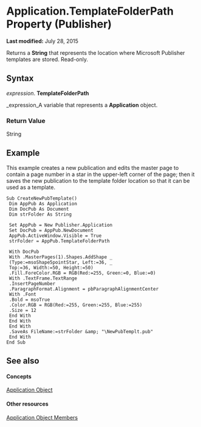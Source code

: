 
# Application.TemplateFolderPath Property (Publisher)

 **Last modified:** July 28, 2015

Returns a  **String** that represents the location where Microsoft Publisher templates are stored. Read-only.

## Syntax

 _expression_. **TemplateFolderPath**

 _expression_A variable that represents a  **Application** object.


### Return Value

String


## Example

This example creates a new publication and edits the master page to contain a page number in a star in the upper-left corner of the page; then it saves the new publication to the template folder location so that it can be used as a template.


```
Sub CreateNewPubTemplate() 
 Dim AppPub As Application 
 Dim DocPub As Document 
 Dim strFolder As String 
 
 Set AppPub = New Publisher.Application 
 Set DocPub = AppPub.NewDocument 
 AppPub.ActiveWindow.Visible = True 
 strFolder = AppPub.TemplateFolderPath 
 
 With DocPub 
 With .MasterPages(1).Shapes.AddShape _ 
 (Type:=msoShape5pointStar, Left:=36, _ 
 Top:=36, Width:=50, Height:=50) 
 .Fill.ForeColor.RGB = RGB(Red:=255, Green:=0, Blue:=0) 
 With .TextFrame.TextRange 
 .InsertPageNumber 
 .ParagraphFormat.Alignment = pbParagraphAlignmentCenter 
 With .Font 
 .Bold = msoTrue 
 .Color.RGB = RGB(Red:=255, Green:=255, Blue:=255) 
 .Size = 12 
 End With 
 End With 
 End With 
 .SaveAs FileName:=strFolder &amp; "\NewPubTemplt.pub" 
 End With 
End Sub
```


## See also


#### Concepts


 [Application Object](acfc7efb-e6a5-a89a-3aee-3cb4af2f3508.md)
#### Other resources


 [Application Object Members](aa4d515b-f779-b8b5-968a-8e5f7466fb56.md)
